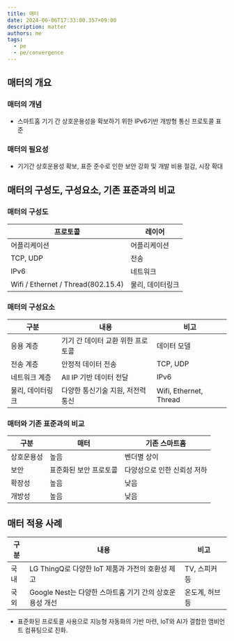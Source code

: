 ```yaml
---
title: 매터
date: 2024-06-06T17:33:00.357+09:00
description: matter
authors: me
tags:
  - pe
  - pe/convergence
---
```


## 매터의 개요

### 매터의 개념

- 스마트홈 기기 간 상호운용성을 확보하기 위한 IPv6기반 개방형 통신 프로토콜 표준

### 매터의 필요성

- 기기간 상호운용성 확보, 표준 준수로 인한 보안 강화 및 개발 비용 절감, 시장 확대

## 매터의 구성도, 구성요소, 기존 표준과의 비교

### 매터의 구성도

| 프로토콜                           | 레이어           |
| ---------------------------------- | ---------------- |
| 어플리케이션                       | 어플리케이션     |
| TCP, UDP                           | 전송             |
| IPv6                               | 네트워크         |
| Wifi / Ethernet / Thread(802.15.4) | 물리, 데이터링크 |

### 매터의 구성요소

| 구분             | 내용                              | 비고                   |
| ---------------- | --------------------------------- | ---------------------- |
| 응용 계층        | 기기 간 데이터 교환 위한 프로토콜 | 데이터 모델            |
| 전송 계층        | 안정적 데이터 전송                | TCP, UDP               |
| 네트워크 계층    | All IP 기반 데이터 전달           | IPv6                   |
| 물리, 데이터링크 | 다양한 통신기술 지원, 저전력 통신 | Wifi, Ethernet, Thread |

### 매터와 기존 표준과의 비교

| 구분       | 매터                   | 기존 스마트홈               |
| ---------- | ---------------------- | --------------------------- |
| 상호운용성 | 높음                   | 벤더별 상이                 |
| 보안       | 표준화된 보안 프로토콜 | 다양성으로 인한 신뢰성 저하 |
| 확장성     | 높음                   | 낮음                        |
| 개방성     | 높음                   | 낮음                        |

## 매터 적용 사례

| 구분 | 내용                                                    | 비고            |
| ---- | ------------------------------------------------------- | --------------- |
| 국내 | LG ThingQ로 다양한 IoT 제품과 가전의 호환성 제고        | TV, 스피커 등   |
| 국외 | Google Nest는 다양한 스마트홈 기기 간의 상호운용성 개선 | 온도계, 허브 등 |

- 표준화된 프로토콜 사용으로 지능형 자동화의 기반 마련, IoT와 AI가 결합한 앰비언트 컴퓨팅으로 진화.
